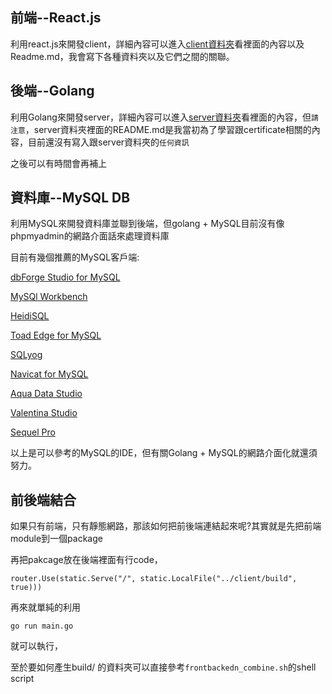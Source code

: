 ## 前端--React.js

利用react.js來開發client，詳細內容可以進入[client資料夾](http://10.36.22.111:8180/kyd200/kyd220/managerxonline/-/tree/main/client)看裡面的內容以及Readme.md，我會寫下各種資料夾以及它們之間的關聯。

## 後端--Golang

利用Golang來開發server，詳細內容可以進入[server資料夾](http://10.36.22.111:8180/kyd200/kyd220/managerxonline/-/tree/main/server)看裡面的內容，但`請注意`，server資料夾裡面的README.md是我當初為了學習跟certificate相關的內容，目前還沒有寫入跟server資料夾的`任何資訊`

之後可以有時間會再補上

## 資料庫--MySQL DB

利用MySQL來開發資料庫並聯到後端，但golang + MySQL目前沒有像phpmyadmin的網路介面話來處理資料庫

目前有幾個推薦的MySQL客戶端:

[dbForge Studio for MySQL](https://www.devart.com/dbforge/mysql/studio/?AFFILIATE=105109&__c=1)

[MySQl Workbench](https://www.mysql.com/products/workbench/)

[HeidiSQL](https://www.heidisql.com/)

[Toad Edge for MySQL](https://www.quest.com/products/toad-edge/toad-edge-mysql.aspx)

[SQLyog](https://webyog.com/product/sqlyog/)

[Navicat for MySQL](https://www.navicat.com/en/products/navicat-for-mysql)

[Aqua Data Studio](https://www.aquafold.com/aquadatastudio/)

[Valentina Studio](https://www.valentina-db.com/en/valentina-studio-overview)

[Sequel Pro](https://www.sequelpro.com/)

以上是可以參考的MySQL的IDE，但有關Golang + MySQL的網路介面化就還須努力。
  
## 前後端結合

如果只有前端，只有靜態網路，那該如何把前後端連結起來呢?其實就是先把前端module到一個package

再把pakcage放在後端裡面有行code，
```
router.Use(static.Serve("/", static.LocalFile("../client/build", true)))
```

再來就單純的利用
```
go run main.go
```
就可以執行，

至於要如何產生build/ 的資料夾可以直接參考`frontbackedn_combine.sh`的shell script